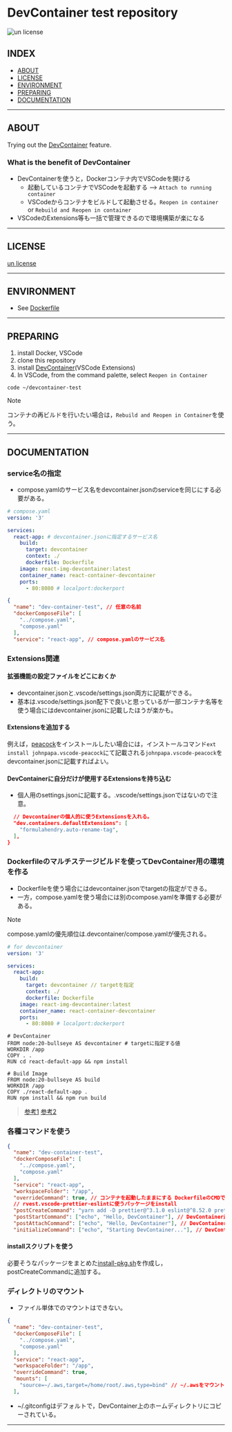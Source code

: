 # DevContainer test repository

![un license](https://img.shields.io/github/license/RyosukeDTomita/devcontainer-test)

## INDEX

- [ABOUT](#about)
- [LICENSE](#license)
- [ENVIRONMENT](#environment)
- [PREPARING](#preparing)
- [DOCUMENTATION](#DOCUMENTATION)

---

## ABOUT

Trying out the [DevContainer](https://code.visualstudio.com/docs/devcontainers/containers) feature.

### What is the benefit of DevContainer

- DevContainerを使うと，Dockerコンテナ内でVSCodeを開ける
  - 起動しているコンテナでVSCodeを起動する --> `Attach to running container`
  - VSCodeからコンテナをビルドして起動させる。`Reopen in container` or `Rebuild and Reopen in container`
- VSCodeのExtensions等も一括で管理できるので環境構築が楽になる

---

## LICENSE

[un license](./LICENSE)

---

## ENVIRONMENT
- See [Dockerfile](./Dockerfile)

---

## PREPARING

1. install Docker, VSCode
2. clone this repository
3. install [DevContainer](https://marketplace.visualstudio.com/items?itemName=ms-vscode-remote.remote-containers)(VSCode Extensions)
4. In VSCode, from the command palette, select `Reopen in Container`

```shell
code ~/devcontainer-test
```

> [!NOTE]
> コンテナの再ビルドを行いたい場合は，`Rebuild and Reopen in Container`を使う。

---

## DOCUMENTATION

### service名の指定

- compose.yamlのサービス名をdevcontainer.jsonのserviceを同じにする必要がある。

```yaml
# compose.yaml
version: '3'

services:
  react-app: # devcontainer.jsonに指定するサービス名
    build:
      target: devcontainer
      context: ./
      dockerfile: Dockerfile
    image: react-img-devcontainer:latest
    container_name: react-container-devcontainer
    ports:
      - 80:8080 # localport:dockerport
```

```json
{
  "name": "dev-container-test", // 任意の名前
  "dockerComposeFile": [
    "../compose.yaml",
    "compose.yaml"
  ],
  "service": "react-app", // compose.yamlのサービス名
```

### Extensions関連

#### 拡張機能の設定ファイルをどこにおくか
- devcontainer.jsonと.vscode/settings.json両方に記載ができる。
- 基本は.vscode/settings.json配下で良いと思っているが一部コンテナ名等を使う場合にはdevcontainer.jsonに記載したほうが楽かも。

#### Extensionsを追加する

例えば，[peacock](https://marketplace.visualstudio.com/items?itemName=johnpapa.vscode-peacock)をインストールしたい場合には，インストールコマンド`ext install johnpapa.vscode-peacock`にて記載される`johnpapa.vscode-peacock`をdevcontainer.jsonに記載すればよい。

#### DevContainerに自分だけが使用するExtensionsを持ち込む

- 個人用のsettings.jsonに記載する。.vscode/settings.jsonではないので注意。

```json
  // Devcontainerの個人的に使うExtensionsを入れる。
  "dev.containers.defaultExtensions": [
    "formulahendry.auto-rename-tag",
  ],
}
```

### Dockerfileのマルチステージビルドを使ってDevContainer用の環境を作る
- Dockerfileを使う場合にはdevcontainer.jsonでtargetの指定ができる。
- 一方，compose.yamlを使う場合には別のcompose.yamlを準備する必要がある。

> [!NOTE]
> compose.yamlの優先順位は.devcontainer/compose.yamlが優先される。

```yaml
# for devcontainer
version: '3'

services:
  react-app:
    build:
      target: devcontainer // targetを指定
      context: ./
      dockerfile: Dockerfile
    image: react-img-devcontainer:latest
    container_name: react-container-devcontainer
    ports:
      - 80:8080 # localport:dockerport
```

```
# DevContainer
FROM node:20-bullseye AS devcontainer # targetに指定する値
WORKDIR /app
COPY . .
RUN cd react-default-app && npm install

# Build Image
FROM node:20-bullseye AS build
WORKDIR /app
COPY ./react-default-app .
RUN npm install && npm run build
```

> [参考1](https://github.com/microsoft/vscode-remote-release/issues/7810)
> [参考2](https://stackoverflow.com/questions/78421879/devcontainer-docker-compose-best-practice)

### 各種コマンドを使う

```json
{
  "name": "dev-container-test",
  "dockerComposeFile": [
    "../compose.yaml",
    "compose.yaml"
  ],
  "service": "react-app",
  "workspaceFolder": "/app",
  "overrideCommand": true, // コンテナを起動したままにする DockerfileのCMDで永続するコマンドを実行しているなら不要
  // rvest.vscode-prettier-eslintに使うパッケージをinstall
  "postCreateCommand": "yarn add -D prettier@^3.1.0 eslint@^8.52.0 prettier-eslint@^16.1.2 @typescript-eslint/parser@^5.0.1 typescript@^4.4.4",
  "postStartCommand": ["echo", "Hello, DevContainer"], // DevContainer起動時
  "postAttachCommand": ["echo", "Hello, DevContainer"], // DevContainerに既存コンテナをattach時
  "initializeCommand": ["echo", "Starting DevContainer..."], // DevContainerのビルド前，実行前にローカルで実行されるコマンド
```

#### installスクリプトを使う

必要そうなパッケージをまとめた[install-pkg.sh](./install-pkg.sh)を作成し，postCreateCommandに追加する。

### ディレクトリのマウント

- ファイル単体でのマウントはできない。

```json
{
  "name": "dev-container-test",
  "dockerComposeFile": [
    "../compose.yaml",
    "compose.yaml"
  ],
  "service": "react-app",
  "workspaceFolder": "/app",
  "overrideCommand": true,
  "mounts": [
    "source=~/.aws,target=/home/root/.aws,type=bind" // ~/.awsをマウントできる
  ],
```

- ~/.gitconfigはデフォルトで，DevContainer上のホームディレクトリにコピーされている。

---
